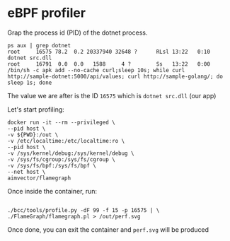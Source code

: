 # eBPF profiler

Grap the process id (PID) of the dotnet process.

```
ps aux | grep dotnet
root     16575 78.2  0.2 20337940 32648 ?      RLsl 13:22   0:10 dotnet src.dll
root     16791  0.0  0.0   1588     4 ?        Ss   13:22   0:00 /bin/sh -c apk add --no-cache curl;sleep 10s; while curl http://sample-dotnet:5000/api/values; curl http://sample-golang/; do  sleep 1s; done
```

The value we are after is the ID `16575` which is `dotnet src.dll` (our app) 

Let's start profiling:

```
docker run -it --rm --privileged \
--pid host \
-v ${PWD}:/out \
-v /etc/localtime:/etc/localtime:ro \
--pid host \
-v /sys/kernel/debug:/sys/kernel/debug \
-v /sys/fs/cgroup:/sys/fs/cgroup \
-v /sys/fs/bpf:/sys/fs/bpf \
--net host \
aimvector/flamegraph
```

Once inside the container, run:

```

./bcc/tools/profile.py -dF 99 -f 15 -p 16575 | \
./FlameGraph/flamegraph.pl > /out/perf.svg
```

Once done, you can exit the container and `perf.svg` will be produced


